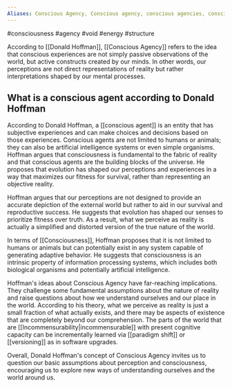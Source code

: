 ```yaml
---
Aliases: Conscious Agency, Conscious agency, conscious agencies, conscious agency
---
```

#consciousness #agency #void #energy #structure


According to [[Donald Hoffman]], [[Conscious Agency]] refers to the idea that conscious experiences are not simply passive observations of the world, but active constructs created by our minds. In other words, our perceptions are not direct representations of reality but rather interpretations shaped by our mental processes.

## What is a conscious agent according to Donald Hoffman

According to Donald Hoffman, a [[conscious agent]] is an entity that has subjective experiences and can make choices and decisions based on those experiences. Conscious agents are not limited to humans or animals; they can also be artificial intelligence systems or even simple organisms. Hoffman argues that consciousness is fundamental to the fabric of reality and that conscious agents are the building blocks of the universe. He proposes that evolution has shaped our perceptions and experiences in a way that maximizes our fitness for survival, rather than representing an objective reality.

Hoffman argues that our perceptions are not designed to provide an accurate depiction of the external world but rather to aid in our survival and reproductive success. He suggests that evolution has shaped our senses to prioritize fitness over truth. As a result, what we perceive as reality is actually a simplified and distorted version of the true nature of the world.

In terms of [[Consciousness]], Hoffman proposes that it is not limited to humans or animals but can potentially exist in any system capable of generating adaptive behavior. He suggests that consciousness is an intrinsic property of information processing systems, which includes both biological organisms and potentially artificial intelligence.

Hoffman's ideas about Conscious Agency have far-reaching implications. They challenge some fundamental assumptions about the nature of reality and raise questions about how we understand ourselves and our place in the world. According to his theory, what we perceive as reality is just a small fraction of what actually exists, and there may be aspects of existence that are completely beyond our comprehension. The parts of the world that are [[Incommensurability|incommensurable]] with present cognitive capacity can be incrementally learned via [[paradigm shift]] or [[versioning]] as in software upgrades.

Overall, Donald Hoffman's concept of Conscious Agency invites us to question our basic assumptions about perception and consciousness, encouraging us to explore new ways of understanding ourselves and the world around us.
